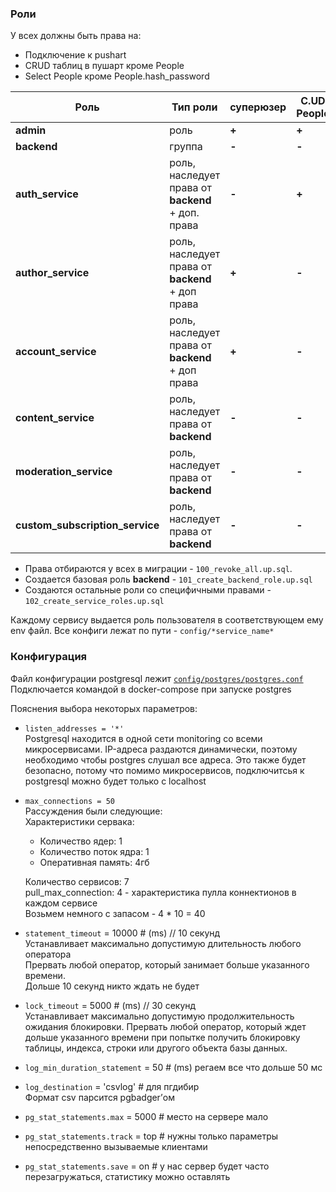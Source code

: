 ### **Роли**
У всех должны быть права на:
- Подключение к pushart
- CRUD таблиц в пушарт кроме People
- Select People кроме People.hash_password

| **Роль** | **Тип роли** | **суперюзер** |  C.UD People |  Select People.**hash_password** | 
|----|----|----|----|---|
| __admin__ | роль | __+__ | __+__ | __+__ |
| **backend** | группа |  __-__ | __-__ | __-__ |
| **auth_service** | роль, наследует права от __backend__ + доп. права |  __-__ | __+__ | __+__ |
| **author_service** | роль, наследует права от __backend__ + доп права |  __+__ | __-__ | __-__ |
| **account_service** | роль, наследует права от __backend__ + доп права |  __+__ | __-__ | __-__ |
| **content_service** | роль, наследует права от __backend__ |  __-__ | __-__ | __-__ |
| **moderation_service** | роль, наследует права от __backend__ |  __-__ | __-__ | __-__ |
| **custom_subscription_service** | роль, наследует права от __backend__ |  __-__ | __-__ | __-__ |

- Права отбираются у всех в миграции - `100_revoke_all.up.sql`.
- Создается базовая роль __backend__ - `101_create_backend_role.up.sql`
- Создаются остальные роли со специфичными правами - `102_create_service_roles.up.sql`

Каждому сервису выдается роль пользователя в соответствующем ему env файл. 
Все конфиги лежат по пути - `config/*service_name*`


### Конфигурация
Файл конфигурации postgresql лежит [`config/postgres/postgres.conf`](../config/postgres/postgres.conf)
Подключается командой в docker-compose при запуске postgres

Пояснения выбора некоторых параметров:
- `listen_addresses = '*'`  
Postgresql находится в одной сети monitoring со всеми микросервисами. IP-адреса раздаются динамически, поэтому необходимо 
чтобы postgres слушал все адреса. Это также будет безопасно, потому что помимо микросервисов, подключитсья к postgresql можно будет только с localhost
- `max_connections = 50`  
Рассуждения были следующие:  
Характеристики сервака:
  - Количество ядер: 1
  - Количество поток ядра: 1
  - Оперативная память: 4гб
  
  Количество сервисов: 7  
  pull_max_connection: 4 - характеристика пулла коннектионов в каждом сервисе  
  Возьмем немного с запасом - 4 * 10 = 40

- `statement_timeout` = 10000 # (ms) // 10 секунд   
	Устанавливает максимально допустимую длительность любого оператора  
Прервать любой оператор, который занимает больше указанного времени.  
Дольше 10 секунд никто ждать не будет
- `lock_timeout` = 5000 # (ms) // 30 секунд   
Устанавливает максимально допустимую продолжительность ожидания блокировки. 
Прервать любой оператор, который ждет дольше указанного времени при попытке получить блокировку таблицы, индекса, строки или другого объекта базы данных.

- `log_min_duration_statement` = 50 # (ms) регаем все что дольше 50 мс
- `log_destination` = 'csvlog' # для пгдибир   
Формат csv парсится pgbadger’ом
- `pg_stat_statements.max` = 5000   # место на сервере мало
- `pg_stat_statements.track` = top  # нужны только параметры непосредственно вызываемые клиентами
- `pg_stat_statements.save` = on # у нас сервер будет часто перезагружаться, статистику можно оставлять
